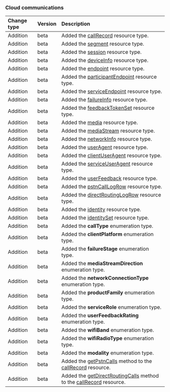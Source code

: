 ### Cloud communications

| **Change type** | **Version** | **Description** |
|:---|:---|:---|
|Addition|beta|Added the [callRecord](https://docs.microsoft.com/en-us/graph/api/resources/callRecord?view=graph-rest-beta) resource type.|
|Addition|beta|Added the [segment](https://docs.microsoft.com/en-us/graph/api/resources/segment?view=graph-rest-beta) resource type.|
|Addition|beta|Added the [session](https://docs.microsoft.com/en-us/graph/api/resources/session?view=graph-rest-beta) resource type.|
|Addition|beta|Added the [deviceInfo](https://docs.microsoft.com/en-us/graph/api/resources/deviceInfo?view=graph-rest-beta) resource type.|
|Addition|beta|Added the [endpoint](https://docs.microsoft.com/en-us/graph/api/resources/endpoint?view=graph-rest-beta) resource type.|
|Addition|beta|Added the [participantEndpoint](https://docs.microsoft.com/en-us/graph/api/resources/participantEndpoint?view=graph-rest-beta) resource type.|
|Addition|beta|Added the [serviceEndpoint](https://docs.microsoft.com/en-us/graph/api/resources/serviceEndpoint?view=graph-rest-beta) resource type.|
|Addition|beta|Added the [failureInfo](https://docs.microsoft.com/en-us/graph/api/resources/failureInfo?view=graph-rest-beta) resource type.|
|Addition|beta|Added the [feedbackTokenSet](https://docs.microsoft.com/en-us/graph/api/resources/feedbackTokenSet?view=graph-rest-beta) resource type.|
|Addition|beta|Added the [media](https://docs.microsoft.com/en-us/graph/api/resources/media?view=graph-rest-beta) resource type.|
|Addition|beta|Added the [mediaStream](https://docs.microsoft.com/en-us/graph/api/resources/mediaStream?view=graph-rest-beta) resource type.|
|Addition|beta|Added the [networkInfo](https://docs.microsoft.com/en-us/graph/api/resources/networkInfo?view=graph-rest-beta) resource type.|
|Addition|beta|Added the [userAgent](https://docs.microsoft.com/en-us/graph/api/resources/userAgent?view=graph-rest-beta) resource type.|
|Addition|beta|Added the [clientUserAgent](https://docs.microsoft.com/en-us/graph/api/resources/clientUserAgent?view=graph-rest-beta) resource type.|
|Addition|beta|Added the [serviceUserAgent](https://docs.microsoft.com/en-us/graph/api/resources/serviceUserAgent?view=graph-rest-beta) resource type.|
|Addition|beta|Added the [userFeedback](https://docs.microsoft.com/en-us/graph/api/resources/userFeedback?view=graph-rest-beta) resource type.|
|Addition|beta|Added the [pstnCallLogRow](https://docs.microsoft.com/en-us/graph/api/resources/pstnCallLogRow?view=graph-rest-beta) resource type.|
|Addition|beta|Added the [directRoutingLogRow](https://docs.microsoft.com/en-us/graph/api/resources/directRoutingLogRow?view=graph-rest-beta) resource type.|
|Addition|beta|Added the [identity](https://docs.microsoft.com/en-us/graph/api/resources/identity?view=graph-rest-beta) resource type.|
|Addition|beta|Added the [identitySet](https://docs.microsoft.com/en-us/graph/api/resources/identitySet?view=graph-rest-beta) resource type.|
|Addition|beta|Added the **callType** enumeration type.|
|Addition|beta|Added the **clientPlatform** enumeration type.|
|Addition|beta|Added the **failureStage** enumeration type.|
|Addition|beta|Added the **mediaStreamDirection** enumeration type.|
|Addition|beta|Added the **networkConnectionType** enumeration type.|
|Addition|beta|Added the **productFamily** enumeration type.|
|Addition|beta|Added the **serviceRole** enumeration type.|
|Addition|beta|Added the **userFeedbackRating** enumeration type.|
|Addition|beta|Added the **wifiBand** enumeration type.|
|Addition|beta|Added the **wifiRadioType** enumeration type.|
|Addition|beta|Added the **modality** enumeration type.|
|Addition|beta|Added the [getPstnCalls](https://docs.microsoft.com/en-us/graph/api/callRecord-getPstnCalls?view=graph-rest-beta) method to the [callRecord](https://docs.microsoft.com/en-us/graph/api/resources/callRecord?view=graph-rest-beta) resource.|
|Addition|beta|Added the [getDirectRoutingCalls](https://docs.microsoft.com/en-us/graph/api/callRecord-getDirectRoutingCalls?view=graph-rest-beta) method to the [callRecord](https://docs.microsoft.com/en-us/graph/api/resources/callRecord?view=graph-rest-beta) resource.|
